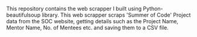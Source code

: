This repository contains the web scrapper I built using Python- beautifulsoup library. 
This web scrapper scraps 'Summer of Code' Project data from the SOC website, getting details such as the Project Name, Mentor Name, No. of Mentees etc. and saving them to a CSV file.
